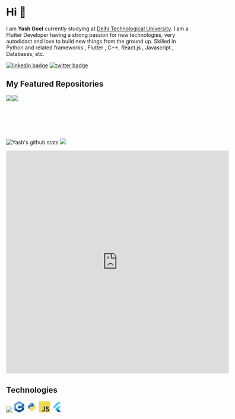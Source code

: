 # Hi 👋

<!--
**abhibalani/abhibalani** is a ✨ _special_ ✨ repository because its `README.md` (this file) appears on your GitHub profile.
-->

I am **Yash Goel** currently studying at [Delhi Technological University](http://dtu.ac.in/). I am a Flutter Developer having a strong passion for new technologies, very autodidact and love to build new things from the ground up. 
Skilled in Python and related frameworks , Flutter , C++, React.js , Javascript , Databases, etc.

[![linkedin badge](https://img.shields.io/badge/Yash_Goel-30302f?style=flat&logo=linkedin)](https://www.linkedin.com/in/yash-goel-78298a192)
[![twitter badge](https://img.shields.io/badge/@yashgoel-30302f?style=flat&logo=twitter)](https://twitter.com/goelyashgoel30)

<!--Checkout my blog: [OddBlogger.com](https://oddblogger.com)-->

<!--[Customize your Github Profile](https://oddblogger.com/personalizing-github-profile/)-->

## My Featured Repositories

<a href="https://github.com/yash261/near-me">
  <img align="left" src="https://github-readme-stats.vercel.app/api/pin/?username=yash261&repo=near-me" />
</a>
<a href="https://github.com/yash261/covid_tracker">
  <img align="left" src="https://github-readme-stats.vercel.app/api/pin/?username=yash261&repo=covid_tracker" />
</a>

<br><br><br><br><br><br>


![Yash's github stats](https://github-readme-stats.vercel.app/api?username=yash261&show_icons=true&hide_border=true&count_private=true&theme=dark)
![](https://github-readme-stats.vercel.app/api/top-langs/?username=yash261&show_icons=true&hide_border=true&count_private=true&theme=dark)

<iframe width="600" height="600" src="https://ionicabizau.github.io/github-profile-languages/api.html?yash261" frameborder="0"></iframe>

## Technologies


<img height="30" src="https://upload.wikimedia.org/wikipedia/commons/thumb/2/20/Bash_Logo_black_and_white_icon_only.svg/1200px-Bash_Logo_black_and_white_icon_only.svg.png"> <img height="30" src="https://raw.githubusercontent.com/github/explore/80688e429a7d4ef2fca1e82350fe8e3517d3494d/topics/cpp/cpp.png"> 
<img height="30" src="https://raw.githubusercontent.com/github/explore/80688e429a7d4ef2fca1e82350fe8e3517d3494d/topics/python/python.png"> 
<img height="30" src="https://raw.githubusercontent.com/github/explore/80688e429a7d4ef2fca1e82350fe8e3517d3494d/topics/javascript/javascript.png"> 
<img height="30" src="https://raw.githubusercontent.com/github/explore/80688e429a7d4ef2fca1e82350fe8e3517d3494d/topics/flutter/flutter.png">
